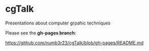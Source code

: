 # cgTalk

Presentations about computer grpahic techniques

Please see the **gh-pages branch**:

https://github.com/numb3r23/cgTalk/blob/gh-pages/README.md
